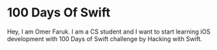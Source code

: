 # 100 Days Of Swift
Hey, I am Omer Faruk. I am a CS student and I want to start learning iOS development with 
100 Days of Swift challenge by Hacking with Swift.
